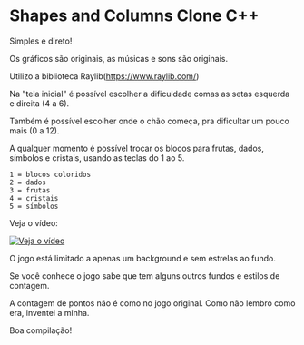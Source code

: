 # Shapes and Columns Clone C++

Simples e direto!

Os gráficos são originais, as músicas e sons são originais.

Utilizo a biblioteca Raylib(https://www.raylib.com/)

Na "tela inicial" é possível escolher a dificuldade comas as setas esquerda e direita (4 a 6).

Também é possível escolher onde o chão começa, pra dificultar um pouco mais (0 a 12).

A qualquer momento é possível trocar os blocos para frutas, dados, símbolos e cristais, usando as teclas do 1 ao 5.
```
1 = blocos coloridos
2 = dados
3 = frutas
4 = cristais
5 = símbolos
``` 

Veja o vídeo:

[![Veja o vídeo](https://img.youtube.com/vi/Tox1kAtp-Fc/maxresdefault.jpg)](https://youtu.be/Tox1kAtp-Fc)

O jogo está limitado a apenas um background e sem estrelas ao fundo.

Se você conhece o jogo sabe que tem alguns outros fundos e estilos de contagem.

A contagem de pontos não é como no jogo original. Como não lembro como era, inventei a minha.

Boa compilação!
